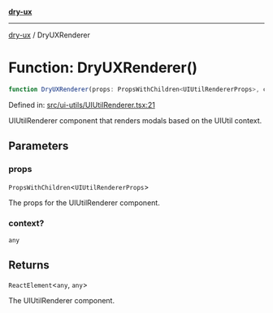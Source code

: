 [**dry-ux**](../README.md)

***

[dry-ux](../globals.md) / DryUXRenderer

# Function: DryUXRenderer()

```ts
function DryUXRenderer(props: PropsWithChildren<UIUtilRendererProps>, context?: any): ReactElement<any, any>
```

Defined in: [src/ui-utils/UIUtilRenderer.tsx:21](https://github.com/navedr/dry-ux/blob/86c22f6b530b5213bb68b86926f9eb34d851fb9f/src/ui-utils/UIUtilRenderer.tsx#L21)

UIUtilRenderer component that renders modals based on the UIUtil context.

## Parameters

### props

`PropsWithChildren`\<`UIUtilRendererProps`\>

The props for the UIUtilRenderer component.

### context?

`any`

## Returns

`ReactElement`\<`any`, `any`\>

The UIUtilRenderer component.
